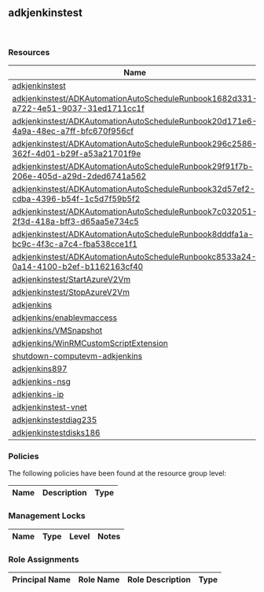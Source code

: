 
## adkjenkinstest 
 
### Resources


| Name | Location | Type |
| --- | --- | --- |
| [adkjenkinstest](adkjenkinstest-36269310.md)  | eastus2  | Microsoft.Automation/automationAccounts  |
| [adkjenkinstest/ADKAutomationAutoScheduleRunbook1682d331-a722-4e51-9037-31ed1711cc1f](adkjenkinstest/ADKAutomationAutoScheduleRunbook1682d331-a722-4e51-9037-31ed1711cc1f--2008593455.md)  | eastus2  | Microsoft.Automation/automationAccounts/runbooks  |
| [adkjenkinstest/ADKAutomationAutoScheduleRunbook20d171e6-4a9a-48ec-a7ff-bfc670f956cf](adkjenkinstest/ADKAutomationAutoScheduleRunbook20d171e6-4a9a-48ec-a7ff-bfc670f956cf-2127691183.md)  | eastus2  | Microsoft.Automation/automationAccounts/runbooks  |
| [adkjenkinstest/ADKAutomationAutoScheduleRunbook296c2586-362f-4d01-b29f-a53a21701f9e](adkjenkinstest/ADKAutomationAutoScheduleRunbook296c2586-362f-4d01-b29f-a53a21701f9e--764168874.md)  | eastus2  | Microsoft.Automation/automationAccounts/runbooks  |
| [adkjenkinstest/ADKAutomationAutoScheduleRunbook29f91f7b-206e-405d-a29d-2ded6741a562](adkjenkinstest/ADKAutomationAutoScheduleRunbook29f91f7b-206e-405d-a29d-2ded6741a562--690611752.md)  | eastus2  | Microsoft.Automation/automationAccounts/runbooks  |
| [adkjenkinstest/ADKAutomationAutoScheduleRunbook32d57ef2-cdba-4396-b54f-1c5d7f59b5f2](adkjenkinstest/ADKAutomationAutoScheduleRunbook32d57ef2-cdba-4396-b54f-1c5d7f59b5f2--1907978854.md)  | eastus2  | Microsoft.Automation/automationAccounts/runbooks  |
| [adkjenkinstest/ADKAutomationAutoScheduleRunbook7c032051-2f3d-418a-bff3-d65aa5e734c5](adkjenkinstest/ADKAutomationAutoScheduleRunbook7c032051-2f3d-418a-bff3-d65aa5e734c5--1453120591.md)  | eastus2  | Microsoft.Automation/automationAccounts/runbooks  |
| [adkjenkinstest/ADKAutomationAutoScheduleRunbook8dddfa1a-bc9c-4f3c-a7c4-fba538cce1f1](adkjenkinstest/ADKAutomationAutoScheduleRunbook8dddfa1a-bc9c-4f3c-a7c4-fba538cce1f1-858000117.md)  | eastus2  | Microsoft.Automation/automationAccounts/runbooks  |
| [adkjenkinstest/ADKAutomationAutoScheduleRunbookc8533a24-0a14-4100-b2ef-b1162163cf40](adkjenkinstest/ADKAutomationAutoScheduleRunbookc8533a24-0a14-4100-b2ef-b1162163cf40-451373758.md)  | eastus2  | Microsoft.Automation/automationAccounts/runbooks  |
| [adkjenkinstest/StartAzureV2Vm](adkjenkinstest/StartAzureV2Vm-862025944.md)  | eastus2  | Microsoft.Automation/automationAccounts/runbooks  |
| [adkjenkinstest/StopAzureV2Vm](adkjenkinstest/StopAzureV2Vm-1876563091.md)  | eastus2  | Microsoft.Automation/automationAccounts/runbooks  |
| [adkjenkins](adkjenkins--623242582.md)  | eastus  | Microsoft.Compute/virtualMachines  |
| [adkjenkins/enablevmaccess](adkjenkins/enablevmaccess-521758905.md)  | eastus  | Microsoft.Compute/virtualMachines/extensions  |
| [adkjenkins/VMSnapshot](adkjenkins/VMSnapshot-2002817898.md)  | eastus  | Microsoft.Compute/virtualMachines/extensions  |
| [adkjenkins/WinRMCustomScriptExtension](adkjenkins/WinRMCustomScriptExtension--1746319596.md)  | eastus  | Microsoft.Compute/virtualMachines/extensions  |
| [shutdown-computevm-adkjenkins](shutdown-computevm-adkjenkins--1014327843.md)  | eastus  | Microsoft.DevTestLab/schedules  |
| [adkjenkins897](adkjenkins897--1315002907.md)  | eastus  | Microsoft.Network/networkInterfaces  |
| [adkjenkins-nsg](adkjenkins-nsg--1714832004.md)  | eastus  | Microsoft.Network/networkSecurityGroups  |
| [adkjenkins-ip](adkjenkins-ip--430937782.md)  | eastus  | Microsoft.Network/publicIPAddresses  |
| [adkjenkinstest-vnet](adkjenkinstest-vnet-1848450289.md)  | eastus  | Microsoft.Network/virtualNetworks  |
| [adkjenkinstestdiag235](adkjenkinstestdiag235-508193275.md)  | eastus  | Microsoft.Storage/storageAccounts  |
| [adkjenkinstestdisks186](adkjenkinstestdisks186-34180381.md)  | eastus  | Microsoft.Storage/storageAccounts  |

### Policies
The following policies have been found at the resource group level: 

| Name | Description | Type |
| --- | --- | --- |

### Management Locks


| Name | Type | Level | Notes |
| --- | --- | --- | --- |

### Role Assignments


| Principal Name | Role Name | Role Description | Type |
| --- | --- | --- | --- |
